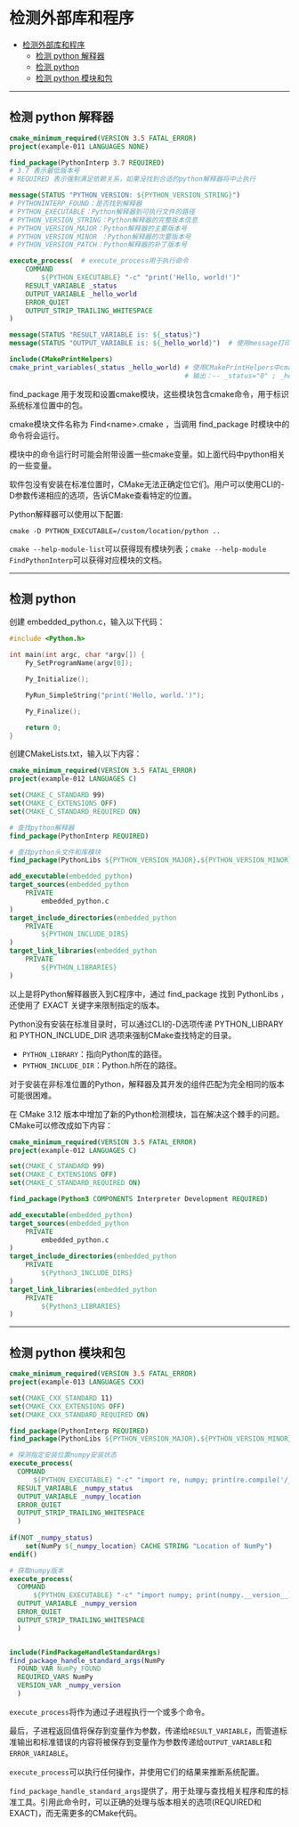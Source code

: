 # 检测外部库和程序

- [检测外部库和程序](#检测外部库和程序)
  - [检测 python 解释器](#检测-python-解释器)
  - [检测 python](#检测-python)
  - [检测 python 模块和包](#检测-python-模块和包)

---

## 检测 python 解释器

```cmake
cmake_minimum_required(VERSION 3.5 FATAL_ERROR)
project(example-011 LANGUAGES NONE)

find_package(PythonInterp 3.7 REQUIRED)
# 3.7 表示最低版本号
# REQUIRED 表示强制满足依赖关系，如果没找到合适的python解释器将中止执行

message(STATUS "PYTHON_VERSION: ${PYTHON_VERSION_STRING}")
# PYTHONINTERP_FOUND：是否找到解释器
# PYTHON_EXECUTABLE：Python解释器到可执行文件的路径
# PYTHON_VERSION_STRING：Python解释器的完整版本信息
# PYTHON_VERSION_MAJOR：Python解释器的主要版本号
# PYTHON_VERSION_MINOR ：Python解释器的次要版本号
# PYTHON_VERSION_PATCH：Python解释器的补丁版本号

execute_process(  # execute_process用于执行命令
    COMMAND
        ${PYTHON_EXECUTABLE} "-c" "print('Hello, world!')"
    RESULT_VARIABLE _status
    OUTPUT_VARIABLE _hello_world
    ERROR_QUIET
    OUTPUT_STRIP_TRAILING_WHITESPACE
)

message(STATUS "RESULT_VARIABLE is: ${_status}")
message(STATUS "OUTPUT_VARIABLE is: ${_hello_world}")  # 使用message打印变量

include(CMakePrintHelpers)
cmake_print_variables(_status _hello_world) # 使用CMakePrintHelpers中cmake_print_variables打印多个变量
                                            # 输出：-- _status="0" ; _hello_world="Hello, world!"
```

find\_package 用于发现和设置cmake模块，这些模块包含cmake命令，用于标识系统标准位置中的包。

cmake模块文件名称为 Find\<name\>.cmake ，当调用 find\_package 时模块中的命令将会运行。

模块中的命令运行时可能会附带设置一些cmake变量。如上面代码中python相关的一些变量。

软件包没有安装在标准位置时，CMake无法正确定位它们。用户可以使用CLI的-D参数传递相应的选项，告诉CMake查看特定的位置。

Python解释器可以使用以下配置:

```shell
cmake -D PYTHON_EXECUTABLE=/custom/location/python ..
```

`cmake --help-module-list`可以获得现有模块列表；`cmake --help-module FindPythonInterp`可以获得对应模块的文档。

---

## 检测 python

创建 embedded_python.c，输入以下代码：

```c
#include <Python.h>

int main(int argc, char *argv[]) {
    Py_SetProgramName(argv[0]);

    Py_Initialize();

    PyRun_SimpleString("print('Hello, world.')");

    Py_Finalize();

    return 0;
}
```

创建CMakeLists.txt，输入以下内容：

```cmake
cmake_minimum_required(VERSION 3.5 FATAL_ERROR)
project(example-012 LANGUAGES C)

set(CMAKE_C_STANDARD 99)
set(CMAKE_C_EXTENSIONS OFF)
set(CMAKE_C_STANDARD_REQUIRED ON)

# 查找python解释器
find_package(PythonInterp REQUIRED)

# 查找python头文件和库模块
find_package(PythonLibs ${PYTHON_VERSION_MAJOR}.${PYTHON_VERSION_MINOR} EXACT REQUIRED)

add_executable(embedded_python)
target_sources(embedded_python
    PRIVATE
        embedded_python.c
)
target_include_directories(embedded_python
    PRIVATE
        ${PYTHON_INCLUDE_DIRS}
)
target_link_libraries(embedded_python
    PRIVATE
        ${PYTHON_LIBRARIES}
)
```

以上是将Python解释器嵌入到C程序中，通过 find_package 找到 PythonLibs ，还使用了 EXACT 关键字来限制指定的版本。

Python没有安装在标准目录时，可以通过CLI的-D选项传递 PYTHON_LIBRARY 和 PYTHON_INCLUDE_DIR 选项来强制CMake查找特定的目录。

- `PYTHON_LIBRARY`：指向Python库的路径。
- `PYTHON_INCLUDE_DIR`：Python.h所在的路径。

对于安装在非标准位置的Python，解释器及其开发的组件匹配为完全相同的版本可能很困难。

在 CMake 3.12 版本中增加了新的Python检测模块，旨在解决这个棘手的问题。CMake可以修改成如下内容：

```cmake
cmake_minimum_required(VERSION 3.5 FATAL_ERROR)
project(example-012 LANGUAGES C)

set(CMAKE_C_STANDARD 99)
set(CMAKE_C_EXTENSIONS OFF)
set(CMAKE_C_STANDARD_REQUIRED ON)

find_package(Python3 COMPONENTS Interpreter Development REQUIRED)

add_executable(embedded_python)
target_sources(embedded_python
    PRIVATE
        embedded_python.c
)
target_include_directories(embedded_python
    PRIVATE
        ${Python3_INCLUDE_DIRS}
)
target_link_libraries(embedded_python
    PRIVATE
        ${Python3_LIBRARIES}
)
```

---

## 检测 python 模块和包

```cmake
cmake_minimum_required(VERSION 3.5 FATAL_ERROR)
project(example-013 LANGUAGES CXX)

set(CMAKE_CXX_STANDARD 11)
set(CMAKE_CXX_EXTENSIONS OFF)
set(CMAKE_CXX_STANDARD_REQUIRED ON)

find_package(PythonInterp REQUIRED)
find_package(PythonLibs ${PYTHON_VERSION_MAJOR}.${PYTHON_VERSION_MINOR} EXACT REQUIRED)

# 探测指定安装位置numpy安装状态
execute_process(
  COMMAND
      ${PYTHON_EXECUTABLE} "-c" "import re, numpy; print(re.compile('/__init__.py.*').sub('',numpy.__file__))"
  RESULT_VARIABLE _numpy_status
  OUTPUT_VARIABLE _numpy_location
  ERROR_QUIET
  OUTPUT_STRIP_TRAILING_WHITESPACE
  )
  
if(NOT _numpy_status)
    set(NumPy ${_numpy_location} CACHE STRING "Location of NumPy")
endif()

# 获取numpy版本
execute_process(
  COMMAND
      ${PYTHON_EXECUTABLE} "-c" "import numpy; print(numpy.__version__)"
  OUTPUT_VARIABLE _numpy_version
  ERROR_QUIET
  OUTPUT_STRIP_TRAILING_WHITESPACE
  )


include(FindPackageHandleStandardArgs)
find_package_handle_standard_args(NumPy
  FOUND_VAR NumPy_FOUND
  REQUIRED_VARS NumPy
  VERSION_VAR _numpy_version
  )
```

`execute_process`将作为通过子进程执行一个或多个命令。

最后，子进程返回值将保存到变量作为参数，传递给`RESULT_VARIABLE`，而管道标准输出和标准错误的内容将被保存到变量作为参数传递给`OUTPUT_VARIABLE`和`ERROR_VARIABLE`。

`execute_process`可以执行任何操作，并使用它们的结果来推断系统配置。

`find_package_handle_standard_args`提供了，用于处理与查找相关程序和库的标准工具。引用此命令时，可以正确的处理与版本相关的选项(REQUIRED和EXACT)，而无需更多的CMake代码。

